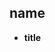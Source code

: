 ## name

<!-- {} = githubname/projectname -->

<!-- ![](https://img.shields.io/github/repo-size/{}?style=flat-square) [![GitHub license](https://img.shields.io/github/license/{}?style=flat-square)](https://github.com/{}/blob/master/LICENSE) -->

- **title**

